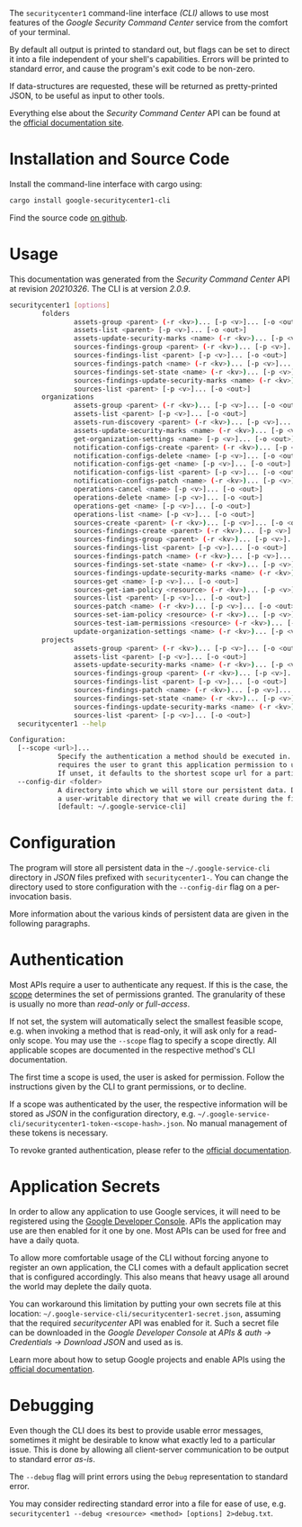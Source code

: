 <!---
DO NOT EDIT !
This file was generated automatically from 'src/mako/cli/README.md.mako'
DO NOT EDIT !
-->
The `securitycenter1` command-line interface *(CLI)* allows to use most features of the *Google Security Command Center* service from the comfort of your terminal.

By default all output is printed to standard out, but flags can be set to direct it into a file independent of your shell's
capabilities. Errors will be printed to standard error, and cause the program's exit code to be non-zero.

If data-structures are requested, these will be returned as pretty-printed JSON, to be useful as input to other tools.

Everything else about the *Security Command Center* API can be found at the
[official documentation site](https://cloud.google.com/security-command-center).

# Installation and Source Code

Install the command-line interface with cargo using:

```bash
cargo install google-securitycenter1-cli
```

Find the source code [on github](https://github.com/Byron/google-apis-rs/tree/main/gen/securitycenter1-cli).

# Usage

This documentation was generated from the *Security Command Center* API at revision *20210326*. The CLI is at version *2.0.9*.

```bash
securitycenter1 [options]
        folders
                assets-group <parent> (-r <kv>)... [-p <v>]... [-o <out>]
                assets-list <parent> [-p <v>]... [-o <out>]
                assets-update-security-marks <name> (-r <kv>)... [-p <v>]... [-o <out>]
                sources-findings-group <parent> (-r <kv>)... [-p <v>]... [-o <out>]
                sources-findings-list <parent> [-p <v>]... [-o <out>]
                sources-findings-patch <name> (-r <kv>)... [-p <v>]... [-o <out>]
                sources-findings-set-state <name> (-r <kv>)... [-p <v>]... [-o <out>]
                sources-findings-update-security-marks <name> (-r <kv>)... [-p <v>]... [-o <out>]
                sources-list <parent> [-p <v>]... [-o <out>]
        organizations
                assets-group <parent> (-r <kv>)... [-p <v>]... [-o <out>]
                assets-list <parent> [-p <v>]... [-o <out>]
                assets-run-discovery <parent> (-r <kv>)... [-p <v>]... [-o <out>]
                assets-update-security-marks <name> (-r <kv>)... [-p <v>]... [-o <out>]
                get-organization-settings <name> [-p <v>]... [-o <out>]
                notification-configs-create <parent> (-r <kv>)... [-p <v>]... [-o <out>]
                notification-configs-delete <name> [-p <v>]... [-o <out>]
                notification-configs-get <name> [-p <v>]... [-o <out>]
                notification-configs-list <parent> [-p <v>]... [-o <out>]
                notification-configs-patch <name> (-r <kv>)... [-p <v>]... [-o <out>]
                operations-cancel <name> [-p <v>]... [-o <out>]
                operations-delete <name> [-p <v>]... [-o <out>]
                operations-get <name> [-p <v>]... [-o <out>]
                operations-list <name> [-p <v>]... [-o <out>]
                sources-create <parent> (-r <kv>)... [-p <v>]... [-o <out>]
                sources-findings-create <parent> (-r <kv>)... [-p <v>]... [-o <out>]
                sources-findings-group <parent> (-r <kv>)... [-p <v>]... [-o <out>]
                sources-findings-list <parent> [-p <v>]... [-o <out>]
                sources-findings-patch <name> (-r <kv>)... [-p <v>]... [-o <out>]
                sources-findings-set-state <name> (-r <kv>)... [-p <v>]... [-o <out>]
                sources-findings-update-security-marks <name> (-r <kv>)... [-p <v>]... [-o <out>]
                sources-get <name> [-p <v>]... [-o <out>]
                sources-get-iam-policy <resource> (-r <kv>)... [-p <v>]... [-o <out>]
                sources-list <parent> [-p <v>]... [-o <out>]
                sources-patch <name> (-r <kv>)... [-p <v>]... [-o <out>]
                sources-set-iam-policy <resource> (-r <kv>)... [-p <v>]... [-o <out>]
                sources-test-iam-permissions <resource> (-r <kv>)... [-p <v>]... [-o <out>]
                update-organization-settings <name> (-r <kv>)... [-p <v>]... [-o <out>]
        projects
                assets-group <parent> (-r <kv>)... [-p <v>]... [-o <out>]
                assets-list <parent> [-p <v>]... [-o <out>]
                assets-update-security-marks <name> (-r <kv>)... [-p <v>]... [-o <out>]
                sources-findings-group <parent> (-r <kv>)... [-p <v>]... [-o <out>]
                sources-findings-list <parent> [-p <v>]... [-o <out>]
                sources-findings-patch <name> (-r <kv>)... [-p <v>]... [-o <out>]
                sources-findings-set-state <name> (-r <kv>)... [-p <v>]... [-o <out>]
                sources-findings-update-security-marks <name> (-r <kv>)... [-p <v>]... [-o <out>]
                sources-list <parent> [-p <v>]... [-o <out>]
  securitycenter1 --help

Configuration:
  [--scope <url>]...
            Specify the authentication a method should be executed in. Each scope
            requires the user to grant this application permission to use it.
            If unset, it defaults to the shortest scope url for a particular method.
  --config-dir <folder>
            A directory into which we will store our persistent data. Defaults to
            a user-writable directory that we will create during the first invocation.
            [default: ~/.google-service-cli]

```

# Configuration

The program will store all persistent data in the `~/.google-service-cli` directory in *JSON* files prefixed with `securitycenter1-`.  You can change the directory used to store configuration with the `--config-dir` flag on a per-invocation basis.

More information about the various kinds of persistent data are given in the following paragraphs.

# Authentication

Most APIs require a user to authenticate any request. If this is the case, the [scope][scopes] determines the 
set of permissions granted. The granularity of these is usually no more than *read-only* or *full-access*.

If not set, the system will automatically select the smallest feasible scope, e.g. when invoking a
method that is read-only, it will ask only for a read-only scope. 
You may use the `--scope` flag to specify a scope directly. 
All applicable scopes are documented in the respective method's CLI documentation.

The first time a scope is used, the user is asked for permission. Follow the instructions given 
by the CLI to grant permissions, or to decline.

If a scope was authenticated by the user, the respective information will be stored as *JSON* in the configuration
directory, e.g. `~/.google-service-cli/securitycenter1-token-<scope-hash>.json`. No manual management of these tokens
is necessary.

To revoke granted authentication, please refer to the [official documentation][revoke-access].

# Application Secrets

In order to allow any application to use Google services, it will need to be registered using the 
[Google Developer Console][google-dev-console]. APIs the application may use are then enabled for it
one by one. Most APIs can be used for free and have a daily quota.

To allow more comfortable usage of the CLI without forcing anyone to register an own application, the CLI
comes with a default application secret that is configured accordingly. This also means that heavy usage
all around the world may deplete the daily quota.

You can workaround this limitation by putting your own secrets file at this location: 
`~/.google-service-cli/securitycenter1-secret.json`, assuming that the required *securitycenter* API 
was enabled for it. Such a secret file can be downloaded in the *Google Developer Console* at 
*APIs & auth -> Credentials -> Download JSON* and used as is.

Learn more about how to setup Google projects and enable APIs using the [official documentation][google-project-new].


# Debugging

Even though the CLI does its best to provide usable error messages, sometimes it might be desirable to know
what exactly led to a particular issue. This is done by allowing all client-server communication to be 
output to standard error *as-is*.

The `--debug` flag will print errors using the `Debug` representation to standard error.

You may consider redirecting standard error into a file for ease of use, e.g. `securitycenter1 --debug <resource> <method> [options] 2>debug.txt`.


[scopes]: https://developers.google.com/+/api/oauth#scopes
[revoke-access]: http://webapps.stackexchange.com/a/30849
[google-dev-console]: https://console.developers.google.com/
[google-project-new]: https://developers.google.com/console/help/new/